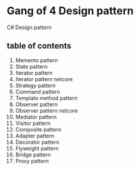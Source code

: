 # Gang of 4 Design pattern
C# Design pattern
## table of contents
1. Memento pattern
2. State pattern
3. Iterator pattern
4. Iterator pattern netcore
5. Strategy pattern
6. Command pattern
7. Template method pattern
8. Observer pattern
9. Observer pattern netcore
10. Mediator pattern
11. Visitor pattern
12. Composite pattern
13. Adapter pattern
14. Decorator pattern
15. Flyweight pattern
16. Bridge pattern
17. Proxy pattern